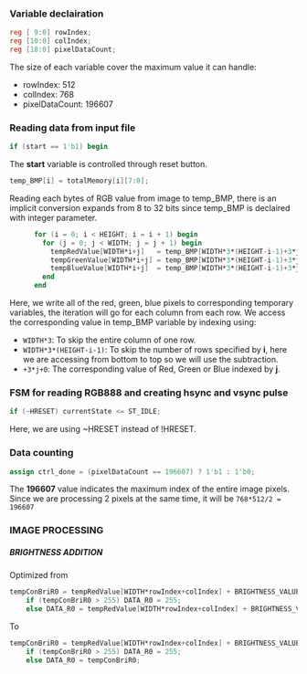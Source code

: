 ### Variable declairation
```verilog
reg [ 9:0] rowIndex;
reg [10:0] colIndex;
reg [18:0] pixelDataCount;
```
The size of each variable cover the maximum value it can handle:
- rowIndex: 512
- colIndex: 768
- pixelDataCount: 196607

### Reading data from input file
```verilog
if (start == 1'b1) begin
```
The **start** variable is controlled through reset button.

```verilog
temp_BMP[i] = totalMemory[i][7:0];
```
Reading each bytes of RGB value from image to temp_BMP, there is an implicit conversion expands from 8 to 32 bits since temp_BMP is declaired with integer parameter.

```verilog
      for (i = 0; i < HEIGHT; i = i + 1) begin
        for (j = 0; j < WIDTH; j = j + 1) begin
          tempRedValue[WIDTH*i+j]   = temp_BMP[WIDTH*3*(HEIGHT-i-1)+3*j+0];
          tempGreenValue[WIDTH*i+j] = temp_BMP[WIDTH*3*(HEIGHT-i-1)+3*j+1];
          tempBlueValue[WIDTH*i+j]  = temp_BMP[WIDTH*3*(HEIGHT-i-1)+3*j+2];
        end
      end
```
Here, we write all of the red, green, blue pixels to corresponding temporary variables, the iteration will go for each column from each row.
We access the corresponding value in temp_BMP variable by indexing using: 
- `WIDTH*3`: To skip the entire column of one row.
- `WIDTH*3*(HEIGHT-i-1)`: To skip the number of rows specified by **i**, here we are accessing from bottom to top so we will use the subtraction.
- `+3*j+0`: The corresponding value of Red, Green or Blue indexed by **j**.

### FSM for reading RGB888 and creating hsync and vsync pulse
```verilog
if (~HRESET) currentState <= ST_IDLE;
```
Here, we are using ~HRESET instead of !HRESET.

### Data counting
```verilog
assign ctrl_done = (pixelDataCount == 196607) ? 1'b1 : 1'b0;
```
The **196607** value indicates the maximum index of the entire image pixels. Since we are processing 2 pixels at the same time, it will be `768*512/2 = 196607`

### IMAGE PROCESSING
##### BRIGHTNESS ADDITION
Optimized from 
```verilog
tempConBriR0 = tempRedValue[WIDTH*rowIndex+colIndex] + BRIGHTNESS_VALUE;
	if (tempConBriR0 > 255) DATA_R0 = 255;
	else DATA_R0 = tempRedValue[WIDTH*rowIndex+colIndex] + BRIGHTNESS_VALUE;
```
To
```verilog
tempConBriR0 = tempRedValue[WIDTH*rowIndex+colIndex] + BRIGHTNESS_VALUE;
    if (tempConBriR0 > 255) DATA_R0 = 255;
    else DATA_R0 = tempConBriR0;
```

